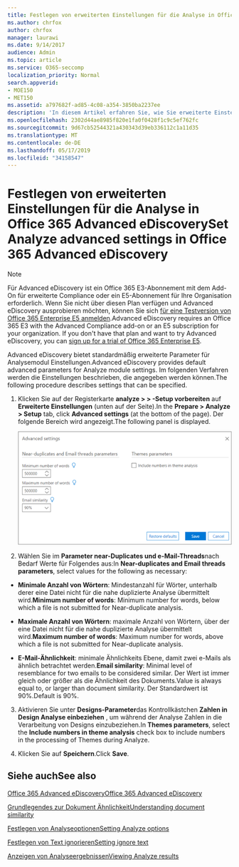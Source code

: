 ```yaml
---
title: Festlegen von erweiterten Einstellungen für die Analyse in Office 365 Advanced eDiscovery
ms.author: chrfox
author: chrfox
manager: laurawi
ms.date: 9/14/2017
audience: Admin
ms.topic: article
ms.service: O365-seccomp
localization_priority: Normal
search.appverid:
- MOE150
- MET150
ms.assetid: a797682f-ad85-4c08-a354-3850ba2237ee
description: 'In diesem Artikel erfahren Sie, wie Sie erweiterte Einstellungen, einschließlich nahe Duplikate, e-Mail-Threads und Designs, für den Analyseprozess in Office 365 Advanced eDiscovery konfigurieren. '
ms.openlocfilehash: 2302d44ae8985f820e1fa0f0428f1c9c5ef762fc
ms.sourcegitcommit: 9d67cb52544321a430343d39eb336112c1a11d35
ms.translationtype: MT
ms.contentlocale: de-DE
ms.lasthandoff: 05/17/2019
ms.locfileid: "34158547"
---
```

# <a name="set-analyze-advanced-settings-in-office-365-advanced-ediscovery"></a><span data-ttu-id="6599f-103">Festlegen von erweiterten Einstellungen für die Analyse in Office 365 Advanced eDiscovery</span><span class="sxs-lookup"><span data-stu-id="6599f-103">Set Analyze advanced settings in Office 365 Advanced eDiscovery</span></span>

> [!NOTE]
> <span data-ttu-id="6599f-p101">Für Advanced eDiscovery ist ein Office 365 E3-Abonnement mit dem Add-On für erweiterte Compliance oder ein E5-Abonnement für Ihre Organisation erforderlich. Wenn Sie nicht über diesen Plan verfügen und Advanced eDiscovery ausprobieren möchten, können Sie sich [für eine Testversion von Office 365 Enterprise E5 anmelden](https://go.microsoft.com/fwlink/p/?LinkID=698279).</span><span class="sxs-lookup"><span data-stu-id="6599f-p101">Advanced eDiscovery requires an Office 365 E3 with the Advanced Compliance add-on or an E5 subscription for your organization. If you don't have that plan and want to try Advanced eDiscovery, you can [sign up for a trial of Office 365 Enterprise E5](https://go.microsoft.com/fwlink/p/?LinkID=698279).</span></span> 
  
<span data-ttu-id="6599f-106">Advanced eDiscovery bietet standardmäßig erweiterte Parameter für Analysemodul Einstellungen.</span><span class="sxs-lookup"><span data-stu-id="6599f-106">Advanced eDiscovery provides default advanced parameters for Analyze module settings.</span></span> <span data-ttu-id="6599f-107">Im folgenden Verfahren werden die Einstellungen beschrieben, die angegeben werden können.</span><span class="sxs-lookup"><span data-stu-id="6599f-107">The following procedure describes settings that can be specified.</span></span>
  
1. <span data-ttu-id="6599f-108">Klicken Sie auf der Registerkarte **analyze \> \> -Setup vorbereiten** auf **Erweiterte Einstellungen** (unten auf der Seite).</span><span class="sxs-lookup"><span data-stu-id="6599f-108">In the **Prepare \> Analyze \> Setup** tab, click **Advanced settings** (at the bottom of the page).</span></span> <span data-ttu-id="6599f-109">Der folgende Bereich wird angezeigt.</span><span class="sxs-lookup"><span data-stu-id="6599f-109">The following panel is displayed.</span></span> 
    
    ![Erweiterte Einstellungen für ANALYZE festlegen](media/c9ea3017-e19a-456b-a742-c3d07121a3f6.png)
  
2. <span data-ttu-id="6599f-111">Wählen Sie im **Parameter near-Duplicates und e-Mail-Threads**nach Bedarf Werte für Folgendes aus:</span><span class="sxs-lookup"><span data-stu-id="6599f-111">In **Near-duplicates and Email threads parameters**, select values for the following as necessary:</span></span>
    
  - <span data-ttu-id="6599f-112">**Minimale Anzahl von Wörtern**: Mindestanzahl für Wörter, unterhalb derer eine Datei nicht für die nahe duplizierte Analyse übermittelt wird.</span><span class="sxs-lookup"><span data-stu-id="6599f-112">**Minimum number of words**: Minimum number for words, below which a file is not submitted for Near-duplicate analysis.</span></span> 
    
  - <span data-ttu-id="6599f-113">**Maximale Anzahl von Wörtern**: maximale Anzahl von Wörtern, über der eine Datei nicht für die nahe duplizierte Analyse übermittelt wird.</span><span class="sxs-lookup"><span data-stu-id="6599f-113">**Maximum number of words**: Maximum number for words, above which a file is not submitted for Near-duplicate analysis.</span></span>
    
  - <span data-ttu-id="6599f-114">**E-Mail-Ähnlichkeit**: minimale Ähnlichkeits Ebene, damit zwei e-Mails als ähnlich betrachtet werden.</span><span class="sxs-lookup"><span data-stu-id="6599f-114">**Email similarity**: Minimal level of resemblance for two emails to be considered similar.</span></span> <span data-ttu-id="6599f-115">Der Wert ist immer gleich oder größer als die Ähnlichkeit des Dokuments.</span><span class="sxs-lookup"><span data-stu-id="6599f-115">Value is always equal to, or larger than document similarity.</span></span> <span data-ttu-id="6599f-116">Der Standardwert ist 90%.</span><span class="sxs-lookup"><span data-stu-id="6599f-116">Default is 90%.</span></span>
    
3. <span data-ttu-id="6599f-117">Aktivieren Sie unter **Designs-Parameter**das Kontrollkästchen **Zahlen in Design Analyse einbeziehen** , um während der Analyse Zahlen in die Verarbeitung von Designs einzubeziehen.</span><span class="sxs-lookup"><span data-stu-id="6599f-117">In **Themes parameters**, select the **Include numbers in theme analysis** check box to include numbers in the processing of Themes during Analyze.</span></span> 
    
4. <span data-ttu-id="6599f-118">Klicken Sie auf **Speichern**.</span><span class="sxs-lookup"><span data-stu-id="6599f-118">Click **Save**.</span></span> 
    
## <a name="see-also"></a><span data-ttu-id="6599f-119">Siehe auch</span><span class="sxs-lookup"><span data-stu-id="6599f-119">See also</span></span>

[<span data-ttu-id="6599f-120">Office 365 Advanced eDiscovery</span><span class="sxs-lookup"><span data-stu-id="6599f-120">Office 365 Advanced eDiscovery</span></span>](office-365-advanced-ediscovery.md)
  
[<span data-ttu-id="6599f-121">Grundlegendes zur Dokument Ähnlichkeit</span><span class="sxs-lookup"><span data-stu-id="6599f-121">Understanding document similarity</span></span>](understand-document-similarity-in-advanced-ediscovery.md)
  
[<span data-ttu-id="6599f-122">Festlegen von Analyseoptionen</span><span class="sxs-lookup"><span data-stu-id="6599f-122">Setting Analyze options</span></span>](set-analyze-options-in-advanced-ediscovery.md)
  
[<span data-ttu-id="6599f-123">Festlegen von Text ignorieren</span><span class="sxs-lookup"><span data-stu-id="6599f-123">Setting ignore text</span></span>](set-ignore-text-in-advanced-ediscovery.md)
  
[<span data-ttu-id="6599f-124">Anzeigen von Analyseergebnissen</span><span class="sxs-lookup"><span data-stu-id="6599f-124">Viewing Analyze results</span></span>](view-analyze-results-in-advanced-ediscovery.md)


